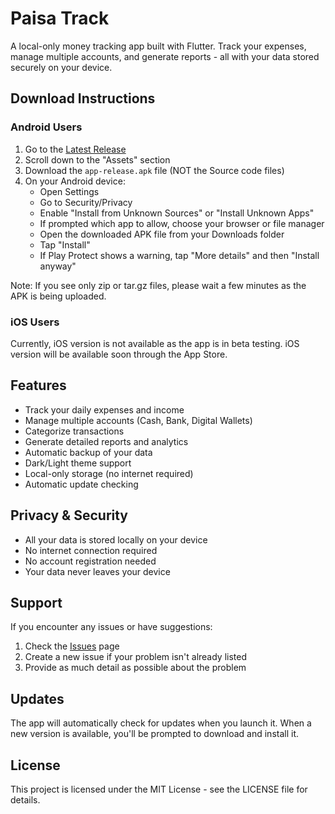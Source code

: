 # Paisa Track

A local-only money tracking app built with Flutter. Track your expenses, manage multiple accounts, and generate reports - all with your data stored securely on your device.

## Download Instructions

### Android Users
1. Go to the [Latest Release](https://github.com/Anishddc/paisa_track/releases/latest)
2. Scroll down to the "Assets" section
3. Download the `app-release.apk` file (NOT the Source code files)
4. On your Android device:
   - Open Settings
   - Go to Security/Privacy
   - Enable "Install from Unknown Sources" or "Install Unknown Apps"
   - If prompted which app to allow, choose your browser or file manager
   - Open the downloaded APK file from your Downloads folder
   - Tap "Install"
   - If Play Protect shows a warning, tap "More details" and then "Install anyway"

Note: If you see only zip or tar.gz files, please wait a few minutes as the APK is being uploaded.

### iOS Users
Currently, iOS version is not available as the app is in beta testing. iOS version will be available soon through the App Store.

## Features
- Track your daily expenses and income
- Manage multiple accounts (Cash, Bank, Digital Wallets)
- Categorize transactions
- Generate detailed reports and analytics
- Automatic backup of your data
- Dark/Light theme support
- Local-only storage (no internet required)
- Automatic update checking

## Privacy & Security
- All your data is stored locally on your device
- No internet connection required
- No account registration needed
- Your data never leaves your device

## Support
If you encounter any issues or have suggestions:
1. Check the [Issues](https://github.com/Anishddc/paisa_track/issues) page
2. Create a new issue if your problem isn't already listed
3. Provide as much detail as possible about the problem

## Updates
The app will automatically check for updates when you launch it. When a new version is available, you'll be prompted to download and install it.

## License
This project is licensed under the MIT License - see the LICENSE file for details. 